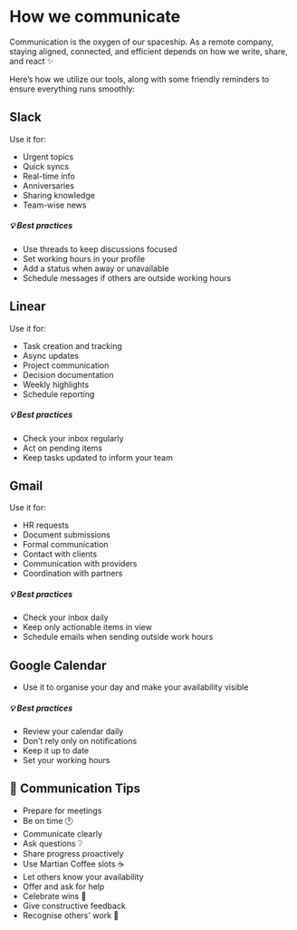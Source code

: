 # How we communicate

Communication is the oxygen of our spaceship. As a remote company, staying aligned, connected, and efficient depends on how we write, share, and react ✨

Here’s how we utilize our tools, along with some friendly reminders to ensure everything runs smoothly:

## Slack

Use it for:

* Urgent topics
* Quick syncs
* Real-time info
* Anniversaries
* Sharing knowledge
* Team-wise news

##### 💡 Best practices

* Use threads to keep discussions focused
* Set working hours in your profile
* Add a status when away or unavailable
* Schedule messages if others are outside working hours

## Linear

Use it for:

* Task creation and tracking
* Async updates
* Project communication
* Decision documentation
* Weekly highlights
* Schedule reporting

##### 💡 Best practices

* Check your inbox regularly
* Act on pending items
* Keep tasks updated to inform your team

## Gmail

Use it for:

* HR requests
* Document submissions
* Formal communication
* Contact with clients
* Communication with providers
* Coordination with partners

##### 💡 Best practices

* Check your inbox daily
* Keep only actionable items in view
* Schedule emails when sending outside work hours

## Google Calendar

* Use it to organise your day and make your availability visible

##### 💡 Best practices

* Review your calendar daily
* Don’t rely only on notifications
* Keep it up to date
* Set your working hours

## 📢 Communication Tips

* Prepare for meetings
* Be on time 🕐
* Communicate clearly
* Ask questions ❔
* Share progress proactively
* Use Martian Coffee slots ☕
* Let others know your availability
* Offer and ask for help
* Celebrate wins 🚀
* Give constructive feedback
* Recognise others' work 🙌

